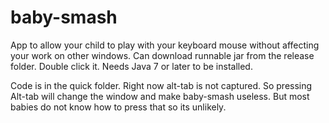 # baby-smash

App to allow your child to play with your keyboard mouse without affecting your work on other windows.
Can download runnable jar from the release folder. Double click it. Needs Java 7 or later to be installed.

Code is in the quick folder. Right now alt-tab is not captured. So pressing Alt-tab will change the window and make baby-smash useless. But most babies do not know how to press that so its unlikely.

